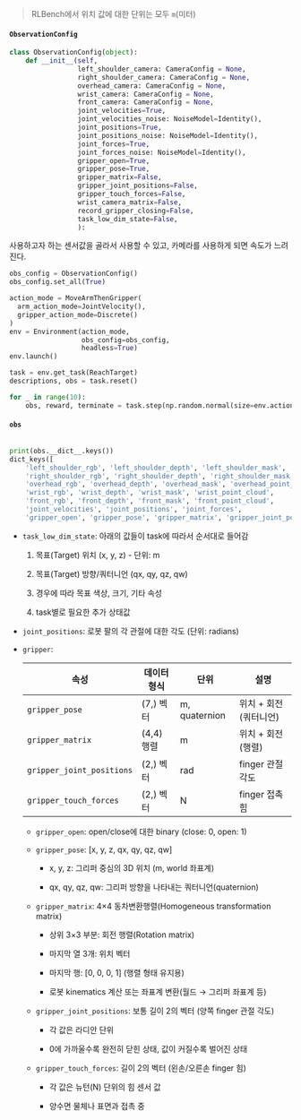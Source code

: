 

> RLBench에서 위치 값에 대한 단위는 모두 `m`(미터)

#### `ObservationConfig`

```python
class ObservationConfig(object):
    def __init__(self,
                 left_shoulder_camera: CameraConfig = None,
                 right_shoulder_camera: CameraConfig = None,
                 overhead_camera: CameraConfig = None,
                 wrist_camera: CameraConfig = None,
                 front_camera: CameraConfig = None,
                 joint_velocities=True,
                 joint_velocities_noise: NoiseModel=Identity(),
                 joint_positions=True,
                 joint_positions_noise: NoiseModel=Identity(),
                 joint_forces=True,
                 joint_forces_noise: NoiseModel=Identity(),
                 gripper_open=True,
                 gripper_pose=True,
                 gripper_matrix=False,
                 gripper_joint_positions=False,
                 gripper_touch_forces=False,
                 wrist_camera_matrix=False,
                 record_gripper_closing=False,
                 task_low_dim_state=False,
                 ):
```

사용하고자 하는 센서값을 골라서 사용할 수 있고, 카메라를 사용하게 되면 속도가 느려진다. 



```python
obs_config = ObservationConfig()
obs_config.set_all(True)

action_mode = MoveArmThenGripper(
  arm_action_mode=JointVelocity(),
  gripper_action_mode=Discrete()
)
env = Environment(action_mode, 
                  obs_config=obs_config,
                  headless=True)
env.launch()

task = env.get_task(ReachTarget)
descriptions, obs = task.reset()

for _ in range(10):
    obs, reward, terminate = task.step(np.random.normal(size=env.action_shape))

```

#### `obs`

```python

print(obs.__dict__.keys())
dict_keys([
    'left_shoulder_rgb', 'left_shoulder_depth', 'left_shoulder_mask', 'left_shoulder_point_cloud', 
    'right_shoulder_rgb', 'right_shoulder_depth', 'right_shoulder_mask', 'right_shoulder_point_cloud', 
    'overhead_rgb', 'overhead_depth', 'overhead_mask', 'overhead_point_cloud', 
    'wrist_rgb', 'wrist_depth', 'wrist_mask', 'wrist_point_cloud', 
    'front_rgb', 'front_depth', 'front_mask', 'front_point_cloud', 
    'joint_velocities', 'joint_positions', 'joint_forces', 
    'gripper_open', 'gripper_pose', 'gripper_matrix', 'gripper_joint_positions', 'gripper_touch_forces', 'task_low_dim_state', 'misc'])
```

* `task_low_dim_state`: 아래의 값들이 task에 따라서 순서대로 들어감 

    1. 목표(Target) 위치 (x, y, z) - 단위: m 

    2. 목표(Target) 방향/쿼터니언 (qx, qy, qz, qw)

    3. 경우에 따라 목표 색상, 크기, 기타 속성

    4. task별로 필요한 추가 상태값

* `joint_positions`: 로봇 팔의 각 관절에 대한 각도 (단위: radians)


* `gripper`:

    | 속성                        | 데이터 형식   | 단위            | 설명             |
    | ------------------------- | -------- | ------------- | -------------- |
    | `gripper_pose`            | (7,) 벡터  | m, quaternion | 위치 + 회전 (쿼터니언) |
    | `gripper_matrix`          | (4,4) 행렬 | m             | 위치 + 회전 (행렬)   |
    | `gripper_joint_positions` | (2,) 벡터  | rad           | finger 관절 각도   |
    | `gripper_touch_forces`    | (2,) 벡터  | N             | finger 접촉 힘    |

    * `gripper_open`: open/close에 대한 binary (close: 0, open: 1)

    * `gripper_pose`: [x, y, z, qx, qy, qz, qw]

        - x, y, z: 그리퍼 중심의 3D 위치 (m, world 좌표계)

        - qx, qy, qz, qw: 그리퍼 방향을 나타내는 쿼터니언(quaternion)

    * `gripper_matrix`: 4×4 동차변환행렬(Homogeneous transformation matrix)

        - 상위 3×3 부분: 회전 행렬(Rotation matrix)

        - 마지막 열 3개: 위치 벡터

        - 마지막 행: [0, 0, 0, 1] (행렬 형태 유지용)

        - 로봇 kinematics 계산 또는 좌표계 변환(월드 → 그리퍼 좌표계 등)

    * `gripper_joint_positions`: 보통 길이 2의 벡터 (양쪽 finger 관절 각도)

        - 각 값은 라디안 단위

        - 0에 가까울수록 완전히 닫힌 상태, 값이 커질수록 벌어진 상태

    * `gripper_touch_forces`: 길이 2의 벡터 (왼손/오른손 finger 힘)

        - 각 값은 뉴턴(N) 단위의 힘 센서 값

        - 양수면 물체나 표면과 접촉 중



